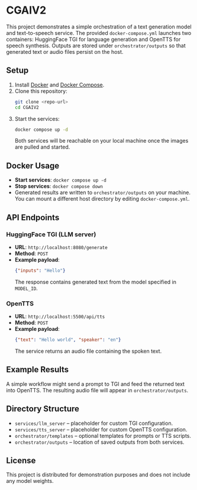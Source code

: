 # CGAIV2

This project demonstrates a simple orchestration of a text generation model and text-to-speech service. The provided `docker-compose.yml` launches two containers: HuggingFace TGI for language generation and OpenTTS for speech synthesis. Outputs are stored under `orchestrator/outputs` so that generated text or audio files persist on the host.

## Setup
1. Install [Docker](https://docs.docker.com/get-docker/) and [Docker Compose](https://docs.docker.com/compose/).
2. Clone this repository:
   ```bash
   git clone <repo-url>
   cd CGAIV2
   ```
3. Start the services:
   ```bash
   docker compose up -d
   ```
   Both services will be reachable on your local machine once the images are pulled and started.

## Docker Usage
- **Start services**: `docker compose up -d`
- **Stop services**: `docker compose down`
- Generated results are written to `orchestrator/outputs` on your machine. You can mount a different host directory by editing `docker-compose.yml`.

## API Endpoints
### HuggingFace TGI (LLM server)
- **URL**: `http://localhost:8080/generate`
- **Method**: `POST`
- **Example payload**:
  ```json
  {"inputs": "Hello"}
  ```
  The response contains generated text from the model specified in `MODEL_ID`.

### OpenTTS
- **URL**: `http://localhost:5500/api/tts`
- **Method**: `POST`
- **Example payload**:
  ```json
  {"text": "Hello world", "speaker": "en"}
  ```
  The service returns an audio file containing the spoken text.

## Example Results
A simple workflow might send a prompt to TGI and feed the returned text into OpenTTS. The resulting audio file will appear in `orchestrator/outputs`.

## Directory Structure
- `services/llm_server` – placeholder for custom TGI configuration.
- `services/tts_server` – placeholder for custom OpenTTS configuration.
- `orchestrator/templates` – optional templates for prompts or TTS scripts.
- `orchestrator/outputs` – location of saved outputs from both services.

## License
This project is distributed for demonstration purposes and does not include any model weights.
